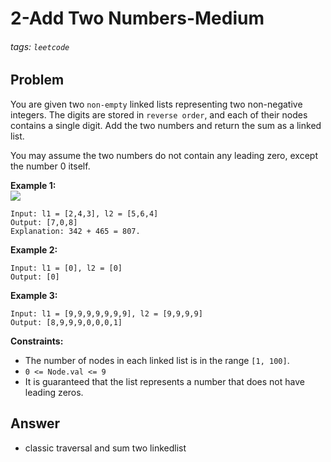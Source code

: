 # 2-Add Two Numbers-Medium
###### tags: `leetcode`
## Problem
You are given two `non-empty` linked lists representing two non-negative integers. The digits are stored in `reverse order`, and each of their nodes contains a single digit. Add the two numbers and return the sum as a linked list.

You may assume the two numbers do not contain any leading zero, except the number 0 itself.


**Example 1:**  
![](https://assets.leetcode.com/uploads/2020/10/02/addtwonumber1.jpg)
```
Input: l1 = [2,4,3], l2 = [5,6,4]
Output: [7,0,8]
Explanation: 342 + 465 = 807.
```

**Example 2:**
```
Input: l1 = [0], l2 = [0]
Output: [0]
```

**Example 3:**
```
Input: l1 = [9,9,9,9,9,9,9], l2 = [9,9,9,9]
Output: [8,9,9,9,0,0,0,1]
```

**Constraints:**
- The number of nodes in each linked list is in the range `[1, 100]`.
- `0 <= Node.val <= 9`
- It is guaranteed that the list represents a number that does not have leading zeros.

## Answer
- classic traversal and sum two linkedlist
